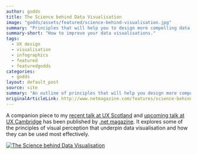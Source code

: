 ```yaml
---
author: godds
title: The Science behind Data Visualisation
image: "godds/assets/featured/science-behind-visualisation.jpg"
summary: "Principles that will help you to design more compelling data visualisations."
summary-short: "How to improve your data visualisations."
tags:
  - UX design
  - visualisation
  - infographics
  - featured
  - featuredgodds
categories:
  - godds
layout: default_post
source: site
summary: "An outline of principles that will help you design more compelling data visualisations, from the respective strengths of various means for visually encoding values to the most appropriate patterns for conveying relationships."
originalArticleLink: http://www.netmagazine.com/features/science-behind-data-visualisation
---
```

A companion piece to my [recent talk at UX Scotland](http://www.scottlogic.com/blog/2013/06/24/ux-scotland.html) and [upcoming talk at UX Cambridge](http://uxcambridge.net/uxc2013/sessions/index.php?session=4) has been published by [.net magazine](http://www.netmagazine.com/features/science-behind-data-visualisation).  It explores some of the principles of visual perception that underpin data visualisation and how they can be used most effectively.

<a href="http://www.netmagazine.com/features/science-behind-data-visualisation"><img src="{{ site.baseurl }}/godds/assets/visual_process.jpg" alt="The Science behind Data Visualisation" class="aligncenter" /></a>